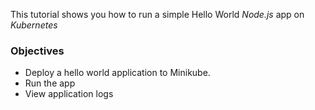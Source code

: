 This tutorial shows you how to run a simple Hello World *Node.js* app on *Kubernetes*

### Objectives

* Deploy a hello world application to Minikube.
* Run the app
* View application logs
